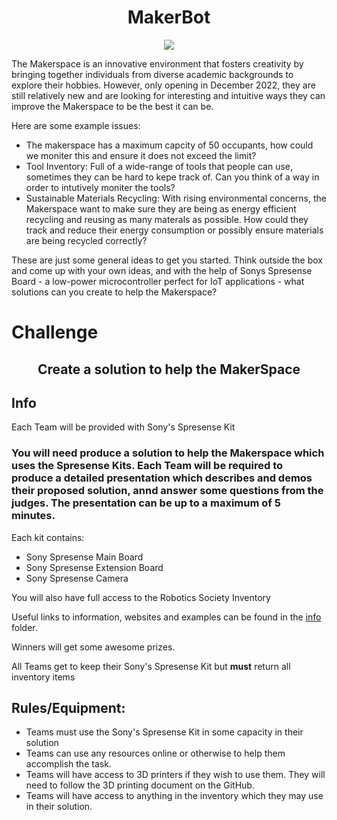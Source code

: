 # <div align="center"> MakerBot </div>

<p align="center">
  <img src="https://github.com/UoM-Robotics-Society/HackABot2024/assets/114879969/d67cf47f-33e8-4cd1-9ca1-a97f97b4de7e" />
</p>

The Makerspace is an innovative environment that fosters creativity by bringing together individuals from diverse academic backgrounds to explore their hobbies. However, only opening in December 2022, they are still relatively new and are looking for interesting and intuitive ways they can improve the Makerspace to be the best it can be.

Here are some example issues:
- The makerspace has a maximum capcity of 50 occupants, how could we moniter this and ensure it does not exceed the limit?
- Tool Inventory: Full of a wide-range of tools that people can use, sometimes they can be hard to kepe track of. Can you think of a way in order to intutively moniter the tools?
- Sustainable Materials Recycling: With rising environmental concerns, the Makerspace want to make sure they are being as energy efficient recycling and reusing as many materals as possible. How could they track and reduce their energy consumption or possibly ensure materials are being recycled correctly?

These are just some general ideas to get you started. Think outside the box and come up with your own ideas, and with the help of Sonys Spresense Board - a low-power microcontroller perfect for IoT applications - what solutions can you create to help the Makerspace?

# Challenge

## <div align="center"> Create a solution to help the MakerSpace </div>

## Info

Each Team will be provided with Sony's Spresense Kit

### You will need produce a solution to help the Makerspace which uses the Spresense Kits. Each Team will be required to produce a detailed presentation which describes and demos their proposed solution, annd answer some questions from the judges. The presentation can be up to a maximum of 5 minutes.

Each kit contains:
- Sony Spresense Main Board
- Sony Spresense Extension Board
- Sony Spresense Camera

You will also have full access to the Robotics Society Inventory

Useful links to information, websites and examples can be found in the [info](info) folder.

Winners will get some awesome prizes.

All Teams get to keep their Sony's Spresense Kit but **must** return all inventory items 


## Rules/Equipment:
- Teams must use the Sony's Spresense Kit in some capacity in their solution
-	Teams can use any resources online or otherwise to help them accomplish the task. 
-	Teams will have access to 3D printers if they wish to use them. They will need to follow the 3D printing document on the GitHub.
-	Teams will have access to anything in the inventory which they may use in their solution.


